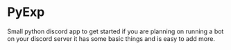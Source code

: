 # PyExp

Small python discord app to get started if you are planning on running a bot on your discord server it has some basic things and is easy to add more.
